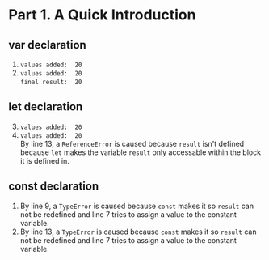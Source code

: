 # Part 1. A Quick Introduction

## var declaration 
1. `values added:  20`
2. `values added:  20`<br>`final result:  20`


## let declaration
3. `values added:  20`
4. `values added:  20`<br>By line 13, a `ReferenceError` is caused because `result` isn't defined because `let` makes the variable `result` only accessable within the block it is defined in.

## const declaration
1. By line 9, a `TypeError` is caused because `const` makes it so `result` can not be redefined and line 7 tries to assign a value to the constant variable. 
2. By line 13, a `TypeError` is caused because `const` makes it so `result` can not be redefined and line 7 tries to assign a value to the constant variable.